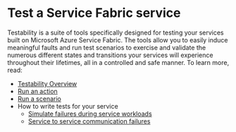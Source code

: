 <properties
   pageTitle="Test a Service Fabric service"
   description="Conceptual information and tutorials that help you understand how to test a Service Fabric service by running Testability actions and scenarios."
   services="service-fabric"
   documentationCenter=".net"
   authors="rwike77"
   manager="timlt"
   editor=""/>

<tags
   ms.service="service-fabric"
   ms.devlang="dotnet"
   ms.topic="article"
   ms.tgt_pltfrm="NA"
   ms.workload="NA"
   ms.date="04/18/2015"
   ms.author="ryanwi"/>

# Test a Service Fabric service
Testability is a suite of tools specifically designed for testing your services built on Microsoft Azure Service Fabric. The tools allow you to easily induce meaningful faults and run test scenarios to exercise and validate the numerous different states and transitions your services will experience throughout their lifetimes, all in a controlled and safe manner. To learn more, read:

- [Testability Overview](service-fabric-testability-overview.md) 
- [Run an action](service-fabric-testability-actions.md)  
- [Run a scenario](service-fabric-testability-scenarios.md) 
- How to write tests for your service
    - [Simulate failures during service workloads](service-fabric-testability-workload-tests.md)
    - [Service to service communication failures](service-fabric-testability-scenarios-service-communication.md)

 